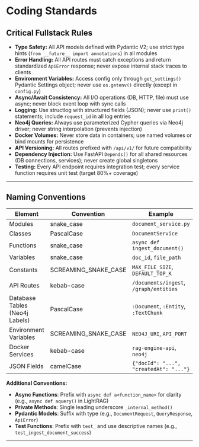 # Coding Standards

## Critical Fullstack Rules

- **Type Safety:** All API models defined with Pydantic V2; use strict type hints (`from __future__ import annotations`) in all modules
- **Error Handling:** All API routes must catch exceptions and return standardized `ApiError` response; never expose internal stack traces to clients
- **Environment Variables:** Access config only through `get_settings()` Pydantic Settings object; never use `os.getenv()` directly (except in `config.py`)
- **Async/Await Consistency:** All I/O operations (DB, HTTP, file) must use async; never block event loop with sync calls
- **Logging:** Use structlog with structured fields (JSON); never use `print()` statements; include `request_id` in all log entries
- **Neo4j Queries:** Always use parameterized Cypher queries via Neo4j driver; never string interpolation (prevents injection)
- **Docker Volumes:** Never store data in containers; use named volumes or bind mounts for persistence
- **API Versioning:** All routes prefixed with `/api/v1/` for future compatibility
- **Dependency Injection:** Use FastAPI `Depends()` for all shared resources (DB connections, services); never create global singletons
- **Testing:** Every API endpoint requires integration test; every service function requires unit test (target 80%+ coverage)

---

## Naming Conventions

| Element | Convention | Example |
|---------|-----------|---------|
| Modules | snake_case | `document_service.py` |
| Classes | PascalCase | `DocumentService` |
| Functions | snake_case | `async def ingest_document()` |
| Variables | snake_case | `doc_id`, `file_path` |
| Constants | SCREAMING_SNAKE_CASE | `MAX_FILE_SIZE`, `DEFAULT_TOP_K` |
| API Routes | kebab-case | `/documents/ingest`, `/graph/entities` |
| Database Tables (Neo4j Labels) | PascalCase | `:Document`, `:Entity`, `:TextChunk` |
| Environment Variables | SCREAMING_SNAKE_CASE | `NEO4J_URI`, `API_PORT` |
| Docker Services | kebab-case | `rag-engine-api`, `neo4j` |
| JSON Fields | camelCase | `{"docId": "...", "createdAt": "..."}` |

**Additional Conventions:**
- **Async Functions**: Prefix with `async def a<function_name>` for clarity (e.g., `async def aquery()` in LightRAG)
- **Private Methods**: Single leading underscore `_internal_method()`
- **Pydantic Models**: Suffix with type (e.g., `DocumentRequest`, `QueryResponse`, `ApiError`)
- **Test Functions**: Prefix with `test_` and use descriptive names (e.g., `test_ingest_document_success`)

---
